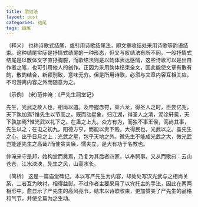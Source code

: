 ```yaml
---
title: 歌结法
layout: post
categories: 结尾
tags: 结尾
---
```


〔释义〕 也称诗歌式结尾，或引用诗歌结尾法，即文章收结处采用诗歌等韵语结束。这种结尾实际是抒情式结尾的一种形态，但又与叹结法有所不同。一般抒情式结尾是以散体文字直抒胸臆，而歌结法则是以韵体表达感情，这些诗歌可以是出自作者之笔，也可引用他人的创作。正因为采用韵体结束全文，因此能使文章有散有韵，散韵结合，新颖别致，意味无穷。但是所用诗歌，必须与文章内容互相关应，不可游离内容之外而随意为之。

〔示例〕 (宋)范仲淹：《严先生祠堂记》

先生，光武之故人也，相尚以道。及帝握赤符，乘六龙，得圣人之时，臣妾亿兆，天下孰加焉?惟先生以节高之。既而动星象，归江湖，得圣人之清，泥涂轩冕，天下孰加焉?惟光武以礼下之。在蛊之上九，众方有为，而独不事王侯，高尚其事，先生以之；在屯之初九，阳德方亨，而能以贵下贱，大得民也，光武以之。盖先生之心，出乎日月之上；光武之星，包乎天地之外。微先生不能成光武之大，微光武岂能遂先生之高哉?而使贪夫廉，懦夫立，是大有功于名教也。

仲淹来守是邦，始构堂而奠焉，乃复为其后者四家，以奉祠事。又从而歌曰：云山苍苍，江水泱泱，先生之风，山高水长。

〔简析〕 这是一篇庙堂碑记，本以写严先生为内容，却处处写汉光武与之相尚关系，二者互为映衬，相得益彰。不过作者主要采用了以宾托主的手法，因此在两两相形中，愈显示了严先生的高风亮节。结末以诗歌收束，更加赞美了严先生的品格和气节，并使全篇为之生动。 